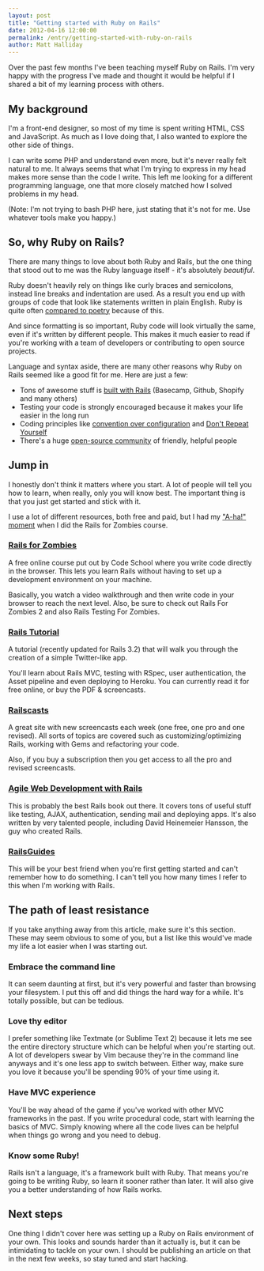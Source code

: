 ```yaml
---
layout: post
title: "Getting started with Ruby on Rails"
date: 2012-04-16 12:00:00
permalink: /entry/getting-started-with-ruby-on-rails
author: Matt Halliday
---
```


Over the past few months I've been teaching myself Ruby on Rails. I'm very happy with the progress I've made and thought it would be helpful if I shared a bit of my learning process with others.

## My background
I'm a front-end designer, so most of my time is spent writing HTML, CSS and JavaScript. As much as I love doing that, I also wanted to explore the other side of things.

I can write some PHP and understand even more, but it's never really felt natural to me. It always seems that what I'm trying to express in my head makes more sense than the code I write. This left me looking for a different programming language, one that more closely matched how I solved problems in my head.

(Note: I'm not trying to bash PHP here, just stating that it's not for me. Use whatever tools make you happy.)

## So, why Ruby on Rails?
There are many things to love about both Ruby and Rails, but the one thing that stood out to me was the Ruby language itself - it's absolutely *beautiful*.

Ruby doesn't heavily rely on things like curly braces and semicolons, instead line breaks and indentation are used. As a result you end up with groups of code that look like statements written in plain English. Ruby is quite often [compared to poetry](http://37signals.com/svn/posts/3142-on-poetry-programming) because of this.

And since formatting is so important, Ruby code will look virtually the same, even if it's written by different people. This makes it much easier to read if you're working with a team of developers or contributing to open source projects.

Language and syntax aside, there are many other reasons why Ruby on Rails seemed like a good fit for me. Here are just a few:

- Tons of awesome stuff is [built with Rails](http://rubyonrails.org/applications) (Basecamp, Github, Shopify and many others)
- Testing your code is strongly encouraged because it makes your life easier in the long run
- Coding principles like [convention over configuration](http://en.wikipedia.org/wiki/Convention_over_configuration) and [Don't Repeat Yourself](http://en.wikipedia.org/wiki/Don't_repeat_yourself)
- There's a huge [open-source community](https://github.com/languages/Ruby) of friendly, helpful people

## Jump in
I honestly don't think it matters where you start. A lot of people will tell you how to learn, when really, only you will know best. The important thing is that you just get started and stick with it.

I use a lot of different resources, both free and paid, but I had my ["A-ha!" moment](http://en.wikipedia.org/wiki/Aha!_moment) when I did the Rails for Zombies course.

### [Rails for Zombies](http://codeschool.com/courses/rails-for-zombies)
A free online course put out by Code School where you write code directly in the browser. This lets you learn Rails without having to set up a development environment on your machine.

Basically, you watch a video walkthrough and then write code in your browser to reach the next level. Also, be sure to check out Rails For Zombies 2 and also Rails Testing For Zombies.

### [Rails Tutorial](http://railstutorial.org)
A tutorial (recently updated for Rails 3.2) that will walk you through the creation of a simple Twitter-like app.

You'll learn about Rails MVC, testing with RSpec, user authentication, the Asset pipeline and even deploying to Heroku. You can currently read it for free online, or buy the PDF & screencasts.

### [Railscasts](http://railscasts.com)
A great site with new screencasts each week (one free, one pro and one revised). All sorts of topics are covered such as customizing/optimizing Rails, working with Gems and refactoring your code.

Also, if you buy a subscription then you get access to all the pro and revised screencasts.

### [Agile Web Development with Rails](http://pragprog.com/book/rails4/agile-web-development-with-rails)
This is probably the best Rails book out there. It covers tons of useful stuff like testing, AJAX, authentication, sending mail and deploying apps. It's also written by very talented people, including David Heinemeier Hansson, the guy who created Rails.

### [RailsGuides](http://guides.rubyonrails.org/)
This will be your best friend when you're first getting started and can't remember how to do something. I can't tell you how many times I refer to this when I'm working with Rails.

## The path of least resistance
If you take anything away from this article, make sure it's this section. These may seem obvious to some of you, but a list like this would've made my life a lot easier when I was starting out.

### Embrace the command line
It can seem daunting at first, but it's very powerful and faster than browsing your filesystem. I put this off and did things the hard way for a while. It's totally possible, but can be tedious.

### Love thy editor
I prefer something like Textmate (or Sublime Text 2) because it lets me see the entire directory structure which can be helpful when you're starting out. A lot of developers swear by Vim because they're in the command line anyways and it's one less app to switch between. Either way, make sure you love it because you'll be spending 90% of your time using it.

### Have MVC experience
You'll be way ahead of the game if you've worked with other MVC frameworks in the past. If you write procedural code, start with learning the basics of MVC. Simply knowing where all the code lives can be helpful when things go wrong and you need to debug.

### Know some Ruby!
Rails isn't a language, it's a framework built with Ruby. That means you're going to be writing Ruby, so learn it sooner rather than later. It will also give you a better understanding of how Rails works.

## Next steps
One thing I didn't cover here was setting up a Ruby on Rails environment of your own. This looks and sounds harder than it actually is, but it can be intimidating to tackle on your own. I should be publishing an article on that in the next few weeks, so stay tuned and start hacking.
